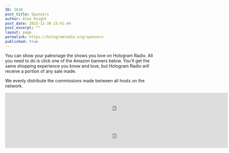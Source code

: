 ```yaml
---
ID: 1630
post_title: Sponsors
author: Alex Knight
post_date: 2015-11-30 15:41:44
post_excerpt: ""
layout: page
permalink: https://hologramradio.org/sponsors
published: true
---
```

You can show your patronage the shows you love on Hologram Radio. All you need to do is click one of the Amazon banners below. You'll get the same shopping experience you know and love, but Hologram Radio will receive a portion of any sale made. 

We evenly distribute the commissions made between all hosts on the network.

<iframe src="https://rcm-na.amazon-adsystem.com/e/cm?t=holoradi05-20&o=1&p=48&l=ur1&category=amazonhomepage&f=ifr&linkID=XAPAHVA6ZWZTH6LU" width="728" height="90" scrolling="no" border="0" marginwidth="0" style="border:none;" frameborder="0"></iframe>

<iframe src="https://rcm-na.amazon-adsystem.com/e/cm?t=holoradi-20&o=15&p=48&l=ur1&category=amazonhomepage&f=ifr" width="728" height="90" scrolling="no" border="0" marginwidth="0" style="border:none;" frameborder="0"></iframe>